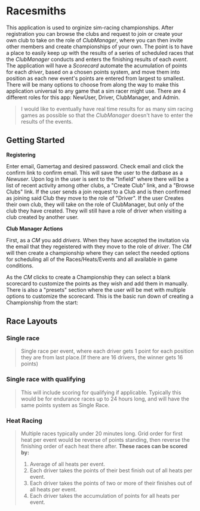# Racesmiths

 This application is used to orginize sim-racing championships.  After registration you can browse the clubs and request to join or create your own club to take on the role of *ClubManager*, where you can then invite other members and create championships of your own. The point is to have a place to easily keep up with the results of a series of scheduled races that the *ClubManager* conducts and enters the finishing results of each *event*.  The application will have a *Scorecard* automate the acumulation of points for each *driver*, based on a chosen points system, and move them into position as each new event's points are entered from largest to smallest.  There will be many options to choose from along the way to make this application universal to any game that a sim racer might use.  There are 4 different roles for this app: NewUser, Driver, ClubManager, and Admin.
 
 > I would like to eventually have real time results for as many sim racing games as possible so that the *ClubManager* doesn't have to enter the results of the events.
 
## Getting Started

**Registering**

 Enter email, Gamertag and desired password.  Check email and click the confirm link to confirm email.  This will save the user to the datbase as a *Newuser*.  Upon log in the user is sent to the "Infield" where there will be a list of recent activity among other clubs, a "Create Club" link, and a "Browse Clubs" link.  If the user sends a join request to a Club and is then confirmed as joining said Club they move to the role of "Driver".  If the user Creates their own club, they will take on the role of ClubManager, but only of the club they have created.  They will still have a role of driver when visiting a club created by another user.

**Club Manager Actions**

 First, as a *CM* you add *drivers*. When they have accepted the invitation via the email that they regeistered with they move to the role of *driver*.  The *CM* will then create a championship where they can select the needed options for scheduling all of the Races/Heats/Events and all available in game conditions.  


 As the *CM* clicks to create a Championship they can select a blank scorecard to customize the points as they wish and add them in manually.  There is also a "presets" section where the user will be met with multiple options to customize the scorecard.  This is the basic run down of creating a Championship from the start:
 
## Race Layouts

### Single race
> Single race per event, where each driver gets 1 point for each position they are from last place.(If there are 16 drivers, the winner gets 16 points)

### Single race with qualifying
> This will include scoring for qualifying if applicable.  Typically this would be for endurance races up to 24 hours long, and will have the same points system as Single Race.

### Heat Racing
> Multiple races typically under 20 minutes long.  Grid order for first heat per event would be reverse of points standing, then reverse the finishing order of each heat there after.
> **These races can be scored by:**
> 1. Average of all heats per event.
> 2. Each driver takes the points of their best finish out of all heats per event.
> 3. Each driver takes the points of two or more of their finishes out of all heats per event.
> 4. Each driver takes the accumulation of points for all heats per event.

### 

